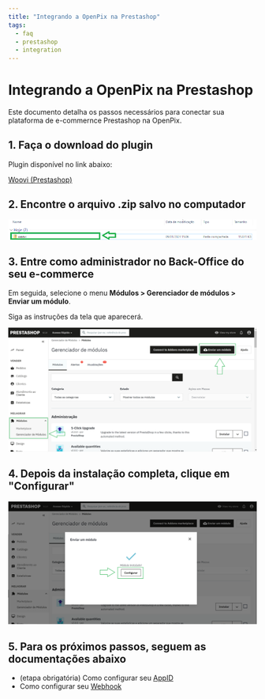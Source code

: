 ```yaml
---
title: "Integrando a OpenPix na Prestashop"
tags:
  - faq
  - prestashop
  - integration
---
```

# Integrando a OpenPix na Prestashop

Este documento detalha os passos necessários para conectar sua plataforma de e-commernce Prestashop na OpenPix. 

## 1. Faça o download do plugin

Plugin disponível no link abaixo:

[Woovi (Prestashop)](https://github.com/jefersoneiji/openpix-prestashop/releases/download/v0.0.1/woovi.zip)


## 2. Encontre o arquivo .zip salvo no computador

![Encontre o arquivo .zip salvo no computador](./__assets__/prestashop-step-5.png "step 4")

## 3. Entre como administrador no Back-Office do seu e-commerce

Em seguida, selecione o menu **Módulos > Gerenciador de módulos > Enviar um módulo**.

Siga as instruções da tela que aparecerá. 

![As a loggged user open your prestashop back-office](./__assets__/prestashop-step-6.png "step 5")

## 4. Depois da instalação completa, clique em "Configurar"

![As a loggged user open your prestashop back-office](./__assets__/prestashop-step-7.png "step 6")

## 5. Para os próximos passos, seguem as documentações abaixo

- (etapa obrigatória) Como configurar seu [AppID](./plugin-set-up.md)
- Como configurar seu [Webhook](./webhook-set-up.md)
